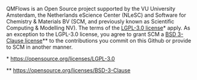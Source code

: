 QMFlows is an Open Source project supported by the VU University Amsterdam, the Netherlands eScience Center (NLeSC) and Software for Chemistry & Materials BV (SCM, and previously known as Scientific Computing & Modelling NV). The terms of the [LGPL-3.0 license]* apply. As an exception to the LGPL-3.0 license, you agree to grant SCM a [BSD 3-Clause license]** to the contributions you commit on this Github or provide to SCM in another manner.

\* https://opensource.org/licenses/LGPL-3.0

** https://opensource.org/licenses/BSD-3-Clause

[LGPL-3.0 license]:  https://opensource.org/licenses/LGPL-3.0 "LGPL-3.0 license"
[BSD 3-Clause license]: https://opensource.org/licenses/BSD-3-Clause  "BSD 3-Clause license"
